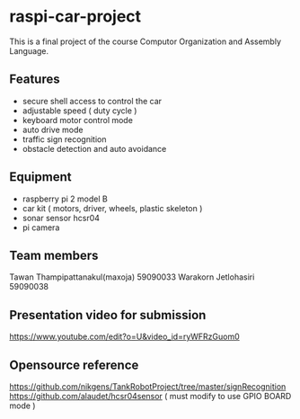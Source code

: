 # raspi-car-project
This is a final project of the course Computor Organization and Assembly Language.

## Features
- secure shell access to control the car
- adjustable speed ( duty cycle )
- keyboard motor control mode
- auto drive mode
- traffic sign recognition
- obstacle detection and auto avoidance

## Equipment
- raspberry pi 2 model B
- car kit ( motors, driver, wheels, plastic skeleton )
- sonar sensor hcsr04
- pi camera

## Team members
Tawan Thampipattanakul(maxoja)  59090033
Warakorn Jetlohasiri            59090038

## Presentation video for submission
https://www.youtube.com/edit?o=U&video_id=ryWFRzGuom0

## Opensource reference
https://github.com/nikgens/TankRobotProject/tree/master/signRecognition
https://github.com/alaudet/hcsr04sensor ( must modify to use GPIO BOARD mode )

